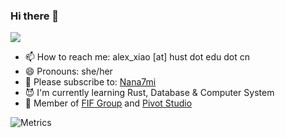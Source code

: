 ### Hi there 👋



<a href="https://github.com/Alex4210987">
  <img src="https://github-readme-stats.vercel.app/api?username=Alex4210987&show_icons=true&theme=onedark" />
</a> 



- 📫 How to reach me: alex_xiao [at] hust dot edu dot cn
- 😄 Pronouns: she/her
- 🦈 Please subscribe to: [Nana7mi](https://space.bilibili.com/434334701)
- 😈 I'm currently learning Rust, Database & Computer System
- 🎢 Member of [FIF Group](https://github.com/FIF-Group) and [Pivot Studio](https://github.com/Pivot-Studio)


![Metrics](https://metrics.lecoq.io/alex4210987?template=classic&isocalendar=1&languages=1&lines=1&stars=1&habits=1&people=1&followup=1&code=1&activity=1&base=header%2C%20activity%2C%20community%2C%20repositories%2C%20metadata&base.indepth=false&base.hireable=false&base.skip=false&isocalendar=false&isocalendar.duration=half-year&languages=false&languages.limit=8&languages.threshold=0%25&languages.other=false&languages.colors=github&languages.sections=most-used&languages.indepth=false&languages.analysis.timeout=15&languages.analysis.timeout.repositories=7.5&languages.categories=markup%2C%20programming&languages.recent.categories=markup%2C%20programming&languages.recent.load=300&languages.recent.days=14&lines=false&lines.sections=base&lines.repositories.limit=4&lines.history.limit=1&lines.delay=0&stars=false&stars.limit=4&habits=false&habits.from=200&habits.days=14&habits.facts=true&habits.charts=false&habits.charts.type=classic&habits.trim=false&habits.languages.limit=8&habits.languages.threshold=0%25&followup=false&followup.sections=repositories&followup.indepth=false&followup.archived=true&people=false&people.limit=24&people.identicons=false&people.identicons.hide=false&people.size=28&people.types=followers%2C%20following&people.shuffle=false&activity=false&activity.limit=5&activity.load=300&activity.days=14&activity.visibility=all&activity.timestamps=false&activity.filter=all&code=false&code.lines=12&code.load=400&code.days=3&code.visibility=public&config.timezone=Asia%2FShanghai)
